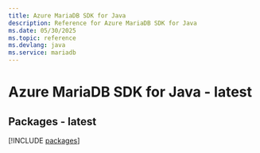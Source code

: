 ```yaml
---
title: Azure MariaDB SDK for Java
description: Reference for Azure MariaDB SDK for Java
ms.date: 05/30/2025
ms.topic: reference
ms.devlang: java
ms.service: mariadb
---
```

# Azure MariaDB SDK for Java - latest
## Packages - latest
[!INCLUDE [packages](mariadb-index.md)]